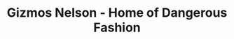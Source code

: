 ---
title: "Gizmos Nelson - Home of Dangerous Fashion"
url: /nelson/gizmos-nelson-home-of-dangerous-fashion/
shop: Kleidung
---